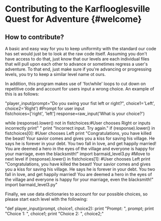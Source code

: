 Contributing to the Karflooglesville Quest for Adventure {#welcome}
=====================

How to contribute?
---------

A basic and easy way for you to keep uniformity with the standard our code has set would just be to look at the raw code itself.
Assuming you don't have access to do that, just know that our levels are each individual files that will pull upon each other to advance or
sometimes regress a user's adventure. To that end, just make sure if you're advancing or progressing levels, you try to 
keep a similar level name ot ours.

In addition, this program makes use of 'for/while' loops to cut down on repetitive code and account for users input a wrong choice. An example of this is
as follows:

  "player_input(prompt="Do you swing your fist left or right?", choice1='Left', choice2='Right') #Prompt for user input        
   fistchoices=['right', 'left']
   response=raw_input('What is your choice?')
        
   while (response).lower() not in fistchoices:#User chooses Right or inputs incorrectly
      print" "
      print "Incorrect input.  Try again."
   if (response).lower() in fistchoices[0]: #User chooses Left
      print "Congratulations, you have killed the beast! Your savior comes and gives you a kiss for saving his village.  He says he is forever in your debt. You two fall in love, and get happily married!  You are deemed a hero in the eyes of the village and everyone is happy for your marriage, even the blacksmith!"
      import barmaid_level3.py #Move to next level
   if (response).lower() in fistchoices[1]: #User chooses Left
      print "Congratulations, you have killed the beast! Your savior comes and gives you a kiss for saving his village.  He says he is forever in your debt. You two fall in love, and get happily married!  You are deemed a hero in the eyes of the village and everyone is happy for your marriage, even the blacksmith!"
      import barmaid_level3.py"
      
Finally, we use data dictionaries to account for our possible choices, so please start each level with the following:

"def player_input(prompt, choice1, choice2):
        print "Prompt: ", prompt;
        print "Choice 1: ", choice1;
        print "Choice 2: ", choice2;"
